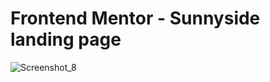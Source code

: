 **<h1>Frontend Mentor - Sunnyside landing page</h1>**
![Screenshot_8](https://user-images.githubusercontent.com/89866871/185659114-b97d7333-51be-47af-9964-1246e7569cad.jpg)
